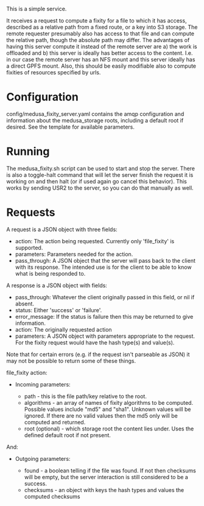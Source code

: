 This is a simple service.

It receives a request to compute a fixity for a file to which it has access, described as a relative path
from a fixed route, or a key into S3 storage. 
The remote requester presumably also has access to that file and can compute the relative path,
though the absolute path may differ. The advantages of having this server compute it instead of the remote server
are a) the work is offloaded and b) this server is ideally has better access to the content. I.e. in our case the
remote server has an NFS mount and this server ideally has a direct GPFS mount. Also, this should be easily
modifiable also to compute fixities of resources specified by urls.

Configuration
=============

config/medusa_fixity_server.yaml contains the amqp configuration and information about the medusa_storage 
roots, including a default root if desired. See the template for available parameters.

Running
=======

The medusa_fixity.sh script can be used to start and stop the server. There is also a toggle-halt
command that will let the server finish the request it is working on and then halt (or if used again go cancel this
behavior). This works by sending USR2 to the server, so you can do that manually as well.

Requests
========

A request is a JSON object with three fields:

- action: The action being requested. Currently only 'file_fixity' is supported.
- parameters: Parameters needed for the action.
- pass_through: A JSON object that the server will pass back to the client with its response. The intended use
 is for the client to be able to know what is being responded to.

A response is a JSON object with fields:

- pass_through: Whatever the client originally passed in this field, or nil if absent.
- status: Either 'success' or 'failure'.
- error_message: If the status is failure then this may be returned to give information.
- action: The originally requested action
- parameters: A JSON object with parameters appropriate to the request. For the fixity request would have the hash type(s) and value(s).

Note that for certain errors (e.g. if the request isn't parseable as JSON) it may not be possible to return some
of these things.

file_fixity action:

- Incoming parameters:

  - path - this is the file path/key relative to the root.
  - algorithms - an array of names of fixity algorithms to be computed. Possible values include "md5" and "sha1".
            Unknown values will be ignored.
	    If there are no valid values then the md5 only will be computed and returned.
  - root (optional) - which storage root the content lies under. Uses the defined default root if
    not present.

And: 

- Outgoing parameters:

  - found - a boolean telling if the file was found. If not then checksums will be empty, but the server interaction is
  still considered to be a success.
  - checksums - an object with keys the hash types and values the computed checksums
  